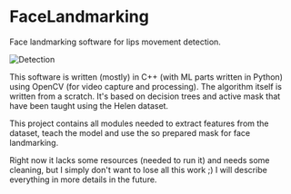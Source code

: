 # FaceLandmarking
Face landmarking software for lips movement detection.

![Detection](https://github.com/TomaszRewak/FaceLandmarking/blob/master/About/detection.gif?raw=true)

This software is written (mostly) in C++ (with ML parts written in Python) using OpenCV (for video capture and processing). The algorithm itself is written from a scratch. It's based on decision trees and active mask that have been taught using the Helen dataset.

This project contains all modules needed to extract features from the dataset, teach the model and use the so prepared mask for face landmarking.

Right now it lacks some resources (needed to run it) and needs some cleaning, but I simply don't want to lose all this work ;) I will describe everything in more details in the future. 
